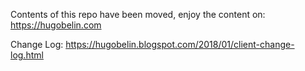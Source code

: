 Contents of this repo have been moved, enjoy the content on:
https://hugobelin.com

Change Log: https://hugobelin.blogspot.com/2018/01/client-change-log.html
